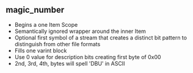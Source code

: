 ## magic_number

- Begins a one Item Scope
- Semantically ignored wrapper around the inner Item
- Optional first symbol of a stream that creates a distinct bit pattern to distinguish from other file formats
- Fills one varint block
- Use 0 value for description bits creating first byte of 0x00
- 2nd, 3rd, 4th, bytes will spell 'DBU' in ASCII